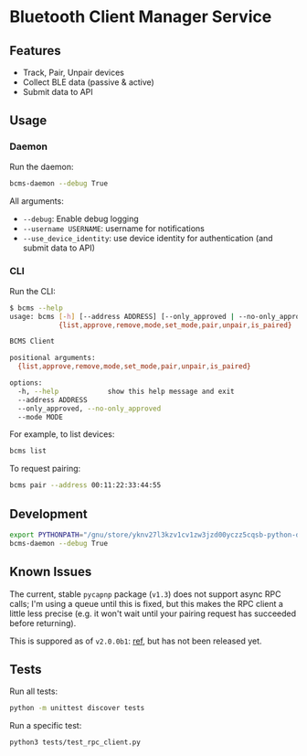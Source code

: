 # Bluetooth Client Manager Service

## Features

- Track, Pair, Unpair devices
- Collect BLE data (passive & active)
- Submit data to API

## Usage

### Daemon

Run the daemon:

```bash
bcms-daemon --debug True
```

All arguments:

- `--debug`: Enable debug logging
- `--username USERNAME`: username for notifications
- `--use_device_identity`: use device identity for authentication (and submit data to API)

### CLI

Run the CLI:

```bash
$ bcms --help
usage: bcms [-h] [--address ADDRESS] [--only_approved | --no-only_approved] [--mode MODE]
            {list,approve,remove,mode,set_mode,pair,unpair,is_paired}

BCMS Client

positional arguments:
  {list,approve,remove,mode,set_mode,pair,unpair,is_paired}

options:
  -h, --help            show this help message and exit
  --address ADDRESS
  --only_approved, --no-only_approved
  --mode MODE
```

For example, to list devices:

```bash
bcms list
```

To request pairing:

```bash
bcms pair --address 00:11:22:33:44:55
```

## Development

```bash
export PYTHONPATH="/gnu/store/yknv27l3kzv1cv1zw3jzd00yczz5cqsb-python-dbus-1.2.18/lib/python3.10/site-packages:$PYTHONPATH"
bcms-daemon --debug True
```

## Known Issues

The current, stable `pycapnp` package (`v1.3`) does not support async RPC calls; I'm using a queue until this is fixed, but this makes the RPC client a little less precise (e.g. it won't wait until your pairing request has succeeded before returning).

This is suppored as of `v2.0.0b1`: [ref](https://github.com/capnproto/pycapnp/blob/master/CHANGELOG.md#v200b1-2023-10-03), but has not been released yet.

## Tests

Run all tests:

```bash
python -m unittest discover tests
```

Run a specific test:

```bash
python3 tests/test_rpc_client.py
```